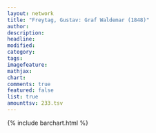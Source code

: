 ```yaml
---
layout: network
title: "Freytag, Gustav: Graf Waldemar (1848)"
author:
description:
headline:
modified:
category:
tags:
imagefeature: 
mathjax: 
chart: 
comments: true
featured: false
list: true
amounttsv: 233.tsv
---
```

{% include barchart.html %}
